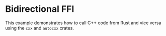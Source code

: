 # Bidirectional FFI

This example demonstrates how to call C++ code from Rust and vice versa using the `cxx` and `autocxx` crates.
